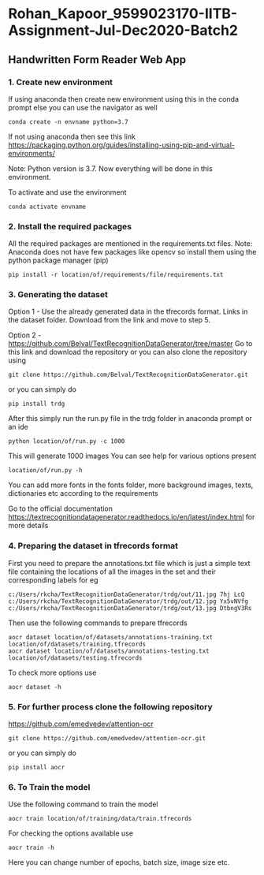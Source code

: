 # Rohan_Kapoor_9599023170-IITB-Assignment-Jul-Dec2020-Batch2

## Handwritten Form Reader Web App

### 1. Create new environment
If using anaconda then create new environment using this in the conda prompt else you can use the navigator as well
```
conda create -n envname python=3.7
```
If not using anaconda then see this link
https://packaging.python.org/guides/installing-using-pip-and-virtual-environments/

Note: Python version is 3.7. Now everything will be done in this environment.

To activate and use the environment 
```
conda activate envname
```


### 2. Install the required packages 
All the required packages are mentioned in the requirements.txt files.
Note: Anaconda does not have few packages like opencv so install them using the python package manager (pip)
```
pip install -r location/of/requirements/file/requirements.txt
```


### 3. Generating the dataset
Option 1 - Use the already generated data in the tfrecords format. Links in the dataset folder. Download from the link and move to step 5. 

Option 2 - https://github.com/Belval/TextRecognitionDataGenerator/tree/master
Go to this link and download the repository or you can also clone the repository using 
```
git clone https://github.com/Belval/TextRecognitionDataGenerator.git
```
or you can simply do
```
pip install trdg
```

After this simply run the run.py file in the trdg folder in anaconda prompt or an ide
```
python location/of/run.py -c 1000
```
This will generate 1000 images
You can see help for various options present
```
location/of/run.py -h
```

You can add more fonts in the fonts folder, more background images, texts, dictionaries etc according to the requirements

Go to the official documentation https://textrecognitiondatagenerator.readthedocs.io/en/latest/index.html for more details


### 4. Preparing the dataset in tfrecords format
First you need to prepare the annotations.txt file which is just a simple text file containing the locations of all the images in the set and their corresponding labels
for eg
```
c:/Users/rkcha/TextRecognitionDataGenerator/trdg/out/11.jpg 7hj LcQ
c:/Users/rkcha/TextRecognitionDataGenerator/trdg/out/12.jpg Yx5vNVfg
c:/Users/rkcha/TextRecognitionDataGenerator/trdg/out/13.jpg DtbngV3Rs
```

Then use the following commands to prepare tfrecords
```
aocr dataset location/of/datasets/annotations-training.txt location/of/datasets/training.tfrecords
aocr dataset location/of/datasets/annotations-testing.txt location/of/datasets/testing.tfrecords
```

To check more options use
```
aocr dataset -h
```


### 5. For further process clone the following repository
https://github.com/emedvedev/attention-ocr
```
git clone https://github.com/emedvedev/attention-ocr.git
```
or you can simply do
```
pip install aocr
```


### 6. To Train the model
Use the following command to train the model
```
aocr train location/of/training/data/train.tfrecords
```
For checking the options available use
```
aocr train -h
```
Here you can change number of epochs, batch size, image size etc.
